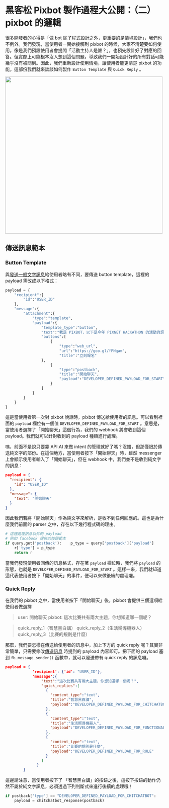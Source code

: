 # 黑客松 Pixbot 製作過程大公開：（二）pixbot 的邏輯


很多開發者的心得是「做 bot 除了程式設計之外，更重要的是情境設計」，我們也不例外。我們發現，當使用者一開始接觸到 pixbot 的時候，大家不清楚要如何使用。像是我們預設使用者會提問「活動主持人是誰？」，也預先設計好了對應的回答。但實際上可能根本沒人想到這個問題，導致我們一開始設計好的所有對話可能幾乎沒有被問到。因此，我們重新設計使用情境，讓使用者能更清楚 pixbot 的功能。這部份我們就來談談如何製作 `Button Template` 與 `Quick Reply` 。


<img src="https://storage.googleapis.com/2017-hackathon-data-download/hackathon-bot-img/button_template.PNG" height=500 />

## 傳送訊息範本

### Button Template

與[發送一般文字訊息](https://github.com/pixnet/2017-pixnet-hackathon-TaskOrientedBot/blob/master/development-of-pixbot/development-of-pixbot-1.md#發送訊息)給使用者略有不同，要傳送 button template，這裡的 payload 需改成以下格式：

```python
payload = {
    "recipient":{
        "id":"USER_ID"
    },
    "message":{
        "attachment":{
            "type":"template",
            "payload":{
                "template_type":"button",
                "text":"我是 PIXBOT，以下是今年 PIXNET HACKATHON 的活動資訊\n日期：9/9(六）\n地點：華山西一館\n時間：08:30-20:00\n報名日期：7/7起",
                "buttons":[
                    {
                        "type":"web_url",
                        "url":"https://goo.gl/fPNqam",
                        "title":"立刻報名"
                },
                    {
                        "type":"postback",
                        "title":"開始聊天",
                        "payload":"DEVELOPER_DEFINED_PAYLOAD_FOR_START"
                    }
                ]
            }
        }
    }
}
```

這是當使用者第一次對 pixbot 說話時，pixbot 傳送給使用者的訊息。可以看到裡面的 `payload` 欄位有一個值 `DEVELOPER_DEFINED_PAYLOAD_FOR_START` 。意思是，當使用者選擇了「開始聊天」這個行為，我們的 webhook 將會收到這個 payload。我們就可以針對收到的 payload 種類進行處理。

咦，前面不是說只要靠 API.AI 來做 intent 的管理就好了嗎？沒錯，但那僅限於傳送純文字的部份。在這個地方，當使用者按下「開始聊天」時，雖然 messenger 上會顯示使用者輸入了「開始聊天」，但在 webhook 中，我們並不是收到純文字的訊息：

```json
payload = {
  "recipient": {
    "id": "USER_ID"
  },
  "message": {
    "text": "開始聊天"
  }
}
```

因此我們若將「開始聊天」作為純文字來解析，是收不到任何回應的。這也是為什麼我們前面的 parser 之中，存在以下幾行程式碼的理由。

```python
# 這裡處理訊息以外的 payload
# 例如 facebook 提供的按鈕範本
if query.get('postback'):    p_type = query['postback']['payload']
    r['type'] = p_type
    return r
```
        
當我們發現使用者回傳的訊息格式，存在著 `payload` 欄位時，我們將 `payload` 的形態，也就是 `DEVELOPER_DEFINED_PAYLOAD_FOR_START` 。這樣一來，我們就知道這代表使用者按下「開始聊天」的事件，便可以來做後續的處理囉。

### Quick Reply

在我們的 pixbot 之中，當使用者按下「開始聊天」後，pixbot 會提供三個選項給使用者做選擇

> user: 開始聊天
> pixbot: 這次比賽共有兩大主題，你想知道哪一個呢？

> quick_reply_1（智慧黑白講）
> quick_reply_2（生活嚮導機器人）
> quick_reply_3（比賽的規則是什麼）

那麼，我們要怎樣在傳送給使用者的訊息中，加上下方的 quick reply 呢？其實非常簡單，只需要修改[傳送訊息](https://github.com/pixnet/2017-pixnet-hackathon-TaskOrientedBot/blob/master/development-of-pixbot/development-of-pixbot-1.md#傳送訊息) 時提到的 payload 內容即可。把下面的 payload 塞到 `fb_message_sender()` 函數中，就可以發送帶有 quick reply 的訊息囉。

```json
payload = {
            'recipient': {'id': "USER_ID"},
            'message':{
                "text":"這次比賽共有兩大主題，你想知道哪一個呢？",
                "quick_replies":[
                  {
                    "content_type":"text",
                    "title":"智慧黑白講",
                    "payload":"DEVELOPER_DEFINED_PAYLOAD_FOR_CHITCHATBOT"
                  },
                  {
                    "content_type":"text",
                    "title":"生活嚮導機器人",
                    "payload":"DEVELOPER_DEFINED_PAYLOAD_FOR_FUNCTIONALBOT"
                  },
                  {
                    "content_type":"text",
                    "title":"比賽的規則是什麼",
                    "payload":"DEVELOPER_DEFINED_PAYLOAD_FOR_RULE"
                  }
                ]
              }
        }
```

這邊請注意，當使用者按下了 「智慧黑白講」的按鈕之後，這按下按鈕的動作仍然不屬於純文字訊息，必須透過下列判斷式來進行後續的處理哦！

```python
if postback['type'] == "DEVELOPER_DEFINED_PAYLOAD_FOR_CHITCHATBOT":
    payload = chitchatbot_response(postback)
